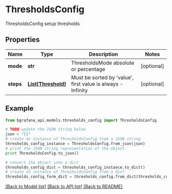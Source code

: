 # ThresholdsConfig

ThresholdsConfig setup thresholds

## Properties
Name | Type | Description | Notes
------------ | ------------- | ------------- | -------------
**mode** | **str** | ThresholdsMode absolute or percentage | [optional] 
**steps** | [**List[Threshold]**](Threshold.md) | Must be sorted by &#39;value&#39;, first value is always -Infinity | [optional] 

## Example

```python
from bgrafana_api.models.thresholds_config import ThresholdsConfig

# TODO update the JSON string below
json = "{}"
# create an instance of ThresholdsConfig from a JSON string
thresholds_config_instance = ThresholdsConfig.from_json(json)
# print the JSON string representation of the object
print ThresholdsConfig.to_json()

# convert the object into a dict
thresholds_config_dict = thresholds_config_instance.to_dict()
# create an instance of ThresholdsConfig from a dict
thresholds_config_form_dict = thresholds_config.from_dict(thresholds_config_dict)
```
[[Back to Model list]](../README.md#documentation-for-models) [[Back to API list]](../README.md#documentation-for-api-endpoints) [[Back to README]](../README.md)


